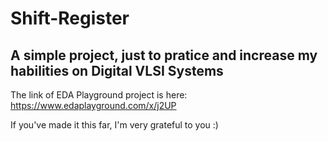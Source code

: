 # Shift-Register
## A simple project, just to pratice and increase my habilities on Digital VLSI Systems

The link of EDA Playground project is here:
https://www.edaplayground.com/x/j2UP

If you've made it this far, I'm very grateful to you :)

